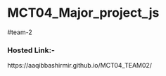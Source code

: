 # MCT04_Major_project_js
#team-2
<h3>Hosted Link:-</h3>
https://aaqibbashirmir.github.io/MCT04_TEAM02/

